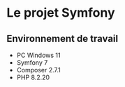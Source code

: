 # Le projet Symfony
 ## Environnement de travail
 - PC Windows 11
 - Symfony 7
 - Composer 2.7.1
 - PHP 8.2.20
 
